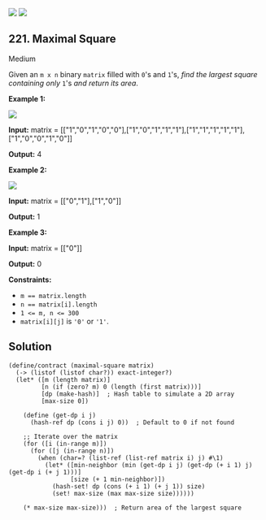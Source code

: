 [![](https://img.shields.io/github/stars/LeetCode-in-Racket/LeetCode-in-Racket?label=Stars&style=flat-square)](https://github.com/LeetCode-in-Racket/LeetCode-in-Racket)
[![](https://img.shields.io/github/forks/LeetCode-in-Racket/LeetCode-in-Racket?label=Fork%20me%20on%20GitHub%20&style=flat-square)](https://github.com/LeetCode-in-Racket/LeetCode-in-Racket/fork)

## 221\. Maximal Square

Medium

Given an `m x n` binary `matrix` filled with `0`'s and `1`'s, _find the largest square containing only_ `1`'s _and return its area_.

**Example 1:**

![](https://assets.leetcode.com/uploads/2020/11/26/max1grid.jpg)

**Input:** matrix = \[\["1","0","1","0","0"],["1","0","1","1","1"],["1","1","1","1","1"],["1","0","0","1","0"]]

**Output:** 4

**Example 2:**

![](https://assets.leetcode.com/uploads/2020/11/26/max2grid.jpg)

**Input:** matrix = \[\["0","1"],["1","0"]]

**Output:** 1

**Example 3:**

**Input:** matrix = \[\["0"]]

**Output:** 0

**Constraints:**

*   `m == matrix.length`
*   `n == matrix[i].length`
*   `1 <= m, n <= 300`
*   `matrix[i][j]` is `'0'` or `'1'`.

## Solution

```racket
(define/contract (maximal-square matrix)
  (-> (listof (listof char?)) exact-integer?)
  (let* ([m (length matrix)]
         [n (if (zero? m) 0 (length (first matrix)))]
         [dp (make-hash)]  ; Hash table to simulate a 2D array
         [max-size 0])

    (define (get-dp i j)
      (hash-ref dp (cons i j) 0))  ; Default to 0 if not found

    ;; Iterate over the matrix
    (for ([i (in-range m)])
      (for ([j (in-range n)])
        (when (char=? (list-ref (list-ref matrix i) j) #\1)
          (let* ([min-neighbor (min (get-dp i j) (get-dp (+ i 1) j) (get-dp i (+ j 1)))]
                 [size (+ 1 min-neighbor)])
            (hash-set! dp (cons (+ i 1) (+ j 1)) size)
            (set! max-size (max max-size size))))))

    (* max-size max-size)))  ; Return area of the largest square
```